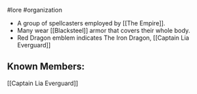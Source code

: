 #lore #organization

- A group of spellcasters employed by [[The Empire]].
- Many wear [[Blacksteel]] armor that covers their whole body.
- Red Dragon emblem indicates The Iron Dragon, [[Captain Lia Everguard]]

## Known Members:
[[Captain Lia Everguard]] 